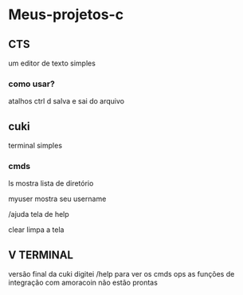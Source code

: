 # Meus-projetos-c

## CTS
um editor de texto simples 

### como usar?
atalhos
ctrl d
salva e sai do arquivo 

## cuki 
terminal simples

### cmds
ls
mostra lista de diretório

myuser
mostra seu username

/ajuda
tela de help

clear
limpa a tela

## V TERMINAL
versão final da cuki
digitei /help para ver os cmds
 ops as funções de integração com amoracoin não estão prontas
